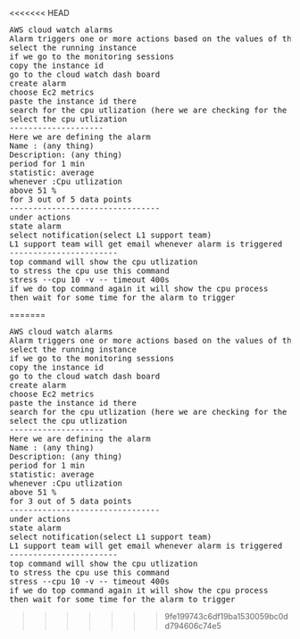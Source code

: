 <<<<<<< HEAD
<pre>AWS cloud watch alarms
Alarm triggers one or more actions based on the values of the monitored metric
select the running instance 
if we go to the monitoring sessions
copy the instance id 
go to the cloud watch dash board
create alarm
choose Ec2 metrics
paste the instance id there
search for the cpu utlization (here we are checking for the cpu utlization only)
select the cpu utlization
--------------------
Here we are defining the alarm
Name : (any thing)
Description: (any thing)
period for 1 min
statistic: average
whenever :Cpu utlization
above 51 % 
for 3 out of 5 data points
--------------------------------
under actions
state alarm
select notification(select L1 support team)
L1 support team will get email whenever alarm is triggered
-----------------------
top command will show the cpu utlization
to stress the cpu use this command
stress --cpu 10 -v -- timeout 400s
if we do top command again it will show the cpu process
then wait for some time for the alarm to trigger
</pre>
=======
<pre>AWS cloud watch alarms
Alarm triggers one or more actions based on the values of the monitored metric
select the running instance 
if we go to the monitoring sessions
copy the instance id 
go to the cloud watch dash board
create alarm
choose Ec2 metrics
paste the instance id there
search for the cpu utlization (here we are checking for the cpu utlization only)
select the cpu utlization
--------------------
Here we are defining the alarm
Name : (any thing)
Description: (any thing)
period for 1 min
statistic: average
whenever :Cpu utlization
above 51 % 
for 3 out of 5 data points
--------------------------------
under actions
state alarm
select notification(select L1 support team)
L1 support team will get email whenever alarm is triggered
-----------------------
top command will show the cpu utlization
to stress the cpu use this command
stress --cpu 10 -v -- timeout 400s
if we do top command again it will show the cpu process
then wait for some time for the alarm to trigger
</pre>
>>>>>>> 9fe199743c6df19ba1530059bc0dd794606c74e5
